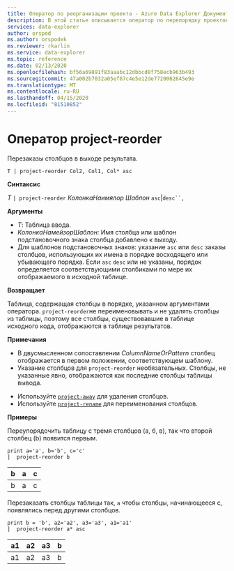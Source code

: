 ```yaml
---
title: Оператор по реорганизации проекта - Azure Data Explorer Документы Майкрософт
description: В этой статье описывается оператор по перепорядку проектов в Azure Data Explorer.
services: data-explorer
author: orspod
ms.author: orspodek
ms.reviewer: rkarlin
ms.service: data-explorer
ms.topic: reference
ms.date: 02/13/2020
ms.openlocfilehash: bf56a69891f83aaabc12dbbcd8f758ecb963b493
ms.sourcegitcommit: 47a002b7032a05ef67c4e5e12de7720062645e9e
ms.translationtype: MT
ms.contentlocale: ru-RU
ms.lasthandoff: 04/15/2020
ms.locfileid: "81510852"
---
```

# <a name="project-reorder-operator"></a>Оператор project-reorder

Перезаказы столбцов в выходе результата.

```kusto
T | project-reorder Col2, Col1, Col* asc
```

**Синтаксис**

*T* `| project-reorder` *КолонкаНаимялор Шаблон* `asc`|`desc``,`

**Аргументы**

* *T*: Таблица ввода.
* *КолонкаНамейзорШаблон:* Имя столбца или шаблон подстановочного знака столбца добавлено к выходу.
* Для шаблонов подстановочных знаков: указание `asc` или `desc` заказы столбцов, использующих их имена в порядке восходящего или убывающего порядка. Если `asc` `desc` или не указаны, порядок определяется соответствующими столбиками по мере их отображаемого в исходной таблице.

**Возвращает**

Таблица, содержащая столбцы в порядке, указанном аргументами оператора. `project-reorder`не переименовывать и не удалять столбцы из таблицы, поэтому все столбцы, существовавшие в таблице исходного кода, отображаются в таблице результатов.

**Примечания**

- В двусмысленном сопоставлении *ColumnNameOrPattern* столбец отображается в первом положении, соответствующем шаблону.
- Указание столбцов для `project-reorder` необязательных. Столбцы, не указанные явно, отображаются как последние столбцы таблицы вывода.

* Используйте [`project-away`](projectawayoperator.md) для удаления столбцов.
* Используйте [`project-rename`](projectrenameoperator.md) для переименования столбцов.


**Примеры**

Переупорядочить таблицу с тремя столбцов (а, б, в), так что второй столбец (b) появится первым.

```kusto
print a='a', b='b', c='c'
|  project-reorder b
```

|b|а|с|
|---|---|---|
|b|а|с|

Перезаказать столбцы таблицы так, `a` чтобы столбцы, начинающееся с, появлялись перед другими столбцов.

```kusto
print b = 'b', a2='a2', a3='a3', a1='a1'
|  project-reorder a* asc
```

|a1|a2|a3|b|
|---|---|---|---|
|a1|a2|a3|b|